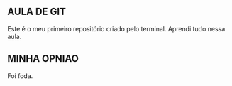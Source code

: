 ## AULA DE GIT
Este é o meu primeiro repositório criado pelo terminal. Aprendi tudo nessa aula.
## MINHA OPNIAO
Foi foda.